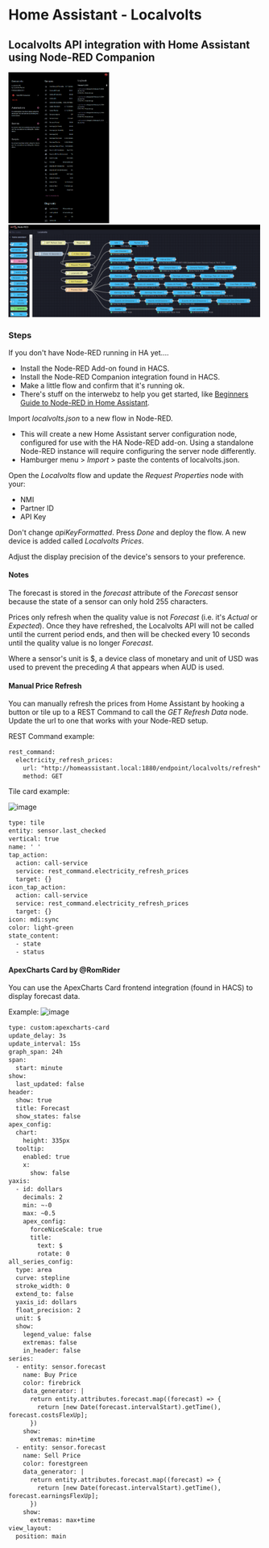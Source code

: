 # Home Assistant - Localvolts
## Localvolts API integration with Home Assistant using Node-RED Companion

<img src="https://raw.githubusercontent.com/melvanderwal/HA-Localvolts/main/Localvolts_HA_Device.png" width="200">

<img src="https://raw.githubusercontent.com/melvanderwal/HA-Localvolts/main/Localvolts_HA_Flow.png" width="500">

### Steps
If you don't have Node-RED running in HA yet....

-   Install the Node-RED Add-on found in HACS.
-   Install the Node-RED Companion integration found in HACS.
-   Make a little flow and confirm that it's running ok.
-   There's stuff on the interwebz to help you get started, like [Beginners Guide to Node-RED in Home Assistant](https://www.youtube.com/watch?v=KXcwUdDqXXo&t=1403s).

Import _localvolts.json_ to a new flow in Node-RED.

-   This will create a new Home Assistant server configuration node, configured for use with the HA Node-RED add-on.  Using a standalone Node-RED instance will require configuring the server node differently.
-   Hamburger menu > _Import_ > paste the contents of localvolts.json.

Open the _Localvolts_ flow and update the _Request Properties_ node with your:
-   NMI
-   Partner ID
-   API Key

Don't change _apiKeyFormatted_. Press _Done_ and deploy the flow.  A new device is added called _Localvolts Prices_.

Adjust the display precision of the device's sensors to your preference.

#### Notes
The forecast is stored in the _forecast_ attribute of the _Forecast_ sensor because the state of a sensor can only hold 255 characters.

Prices only refresh when the quality value is not _Forecast_ (i.e. it's _Actual_ or _Expected_).  Once they have refreshed, the Localvolts API will not be called until the current period ends, and then will be checked every 10 seconds until the quality value is no longer _Forecast_. 

Where a sensor's unit is $, a device class of monetary and unit of USD was used to prevent the preceding _A_ that appears when AUD is used.

#### Manual Price Refresh
You can manually refresh the prices from Home Assistant by hooking a button or tile up to a REST Command to call the _GET Refresh Data_ node. Update the url to one that works with your Node-RED setup.

REST Command example:
```
rest_command:
  electricity_refresh_prices:
    url: "http://homeassistant.local:1880/endpoint/localvolts/refresh"
    method: GET
```

Tile card example:

![image](https://github.com/melvanderwal/HA-Localvolts/assets/25993713/0440b2e0-bd03-4f22-81c0-055cfb96dee3)

```
type: tile
entity: sensor.last_checked
vertical: true
name: ' '
tap_action:
  action: call-service
  service: rest_command.electricity_refresh_prices
  target: {}
icon_tap_action:
  action: call-service
  service: rest_command.electricity_refresh_prices
  target: {}
icon: mdi:sync
color: light-green
state_content:
  - state
  - status
```

#### ApexCharts Card by @RomRider
You can use the ApexCharts Card frontend integration (found in HACS) to display forecast data.

Example:
![image](https://github.com/melvanderwal/HA-Localvolts/assets/25993713/59431e64-4beb-4a22-8242-63f200f2290f)


```
type: custom:apexcharts-card
update_delay: 3s
update_interval: 15s
graph_span: 24h
span:
  start: minute
show:
  last_updated: false
header:
  show: true
  title: Forecast
  show_states: false
apex_config:
  chart:
    height: 335px
  tooltip:
    enabled: true
    x:
      show: false
yaxis:
  - id: dollars
    decimals: 2
    min: ~-0
    max: ~0.5
    apex_config:
      forceNiceScale: true
      title:
        text: $
        rotate: 0
all_series_config:
  type: area
  curve: stepline
  stroke_width: 0
  extend_to: false
  yaxis_id: dollars
  float_precision: 2
  unit: $
  show:
    legend_value: false
    extremas: false
    in_header: false
series:
  - entity: sensor.forecast
    name: Buy Price
    color: firebrick
    data_generator: |
      return entity.attributes.forecast.map((forecast) => {
        return [new Date(forecast.intervalStart).getTime(), forecast.costsFlexUp];
      })
    show:
      extremas: min+time
  - entity: sensor.forecast
    name: Sell Price
    color: forestgreen
    data_generator: |
      return entity.attributes.forecast.map((forecast) => {
        return [new Date(forecast.intervalStart).getTime(), forecast.earningsFlexUp];
      })
    show:
      extremas: max+time
view_layout:
  position: main
```
